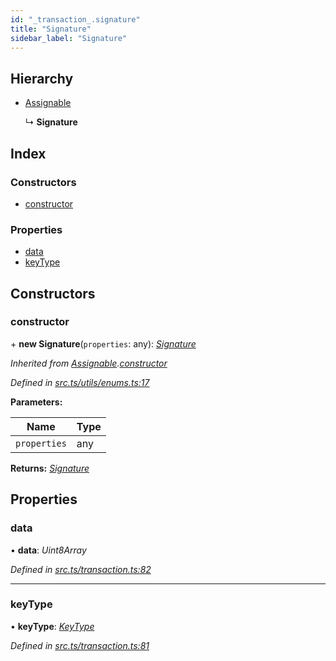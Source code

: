 ```yaml
---
id: "_transaction_.signature"
title: "Signature"
sidebar_label: "Signature"
---
```


## Hierarchy

* [Assignable](_utils_enums_.assignable.md)

  ↳ **Signature**

## Index

### Constructors

* [constructor](_transaction_.signature.md#constructor)

### Properties

* [data](_transaction_.signature.md#data)
* [keyType](_transaction_.signature.md#keytype)

## Constructors

###  constructor

\+ **new Signature**(`properties`: any): *[Signature](_transaction_.signature.md)*

*Inherited from [Assignable](_utils_enums_.assignable.md).[constructor](_utils_enums_.assignable.md#constructor)*

*Defined in [src.ts/utils/enums.ts:17](https://github.com/nearprotocol/nearlib/blob/213b318/src.ts/utils/enums.ts#L17)*

**Parameters:**

Name | Type |
------ | ------ |
`properties` | any |

**Returns:** *[Signature](_transaction_.signature.md)*

## Properties

###  data

• **data**: *Uint8Array*

*Defined in [src.ts/transaction.ts:82](https://github.com/nearprotocol/nearlib/blob/213b318/src.ts/transaction.ts#L82)*

___

###  keyType

• **keyType**: *[KeyType](../enums/_utils_key_pair_.keytype.md)*

*Defined in [src.ts/transaction.ts:81](https://github.com/nearprotocol/nearlib/blob/213b318/src.ts/transaction.ts#L81)*

